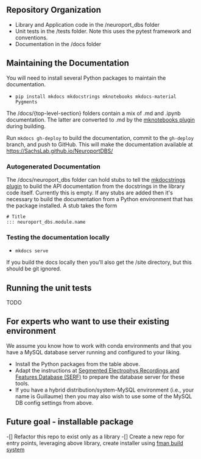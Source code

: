 ## Repository Organization

* Library and Application code in the /neuroport_dbs folder
* Unit tests in the /tests folder. Note this uses the pytest framework and conventions.
* Documentation in the /docs folder

## Maintaining the Documentation

You will need to install several Python packages to maintain the documentation.

* `pip install mkdocs mkdocstrings mknotebooks mkdocs-material Pygments`

The /docs/{top-level-section} folders contain a mix of .md and .ipynb documentation. The latter are converted to .md by the [mknotebooks plugin](https://github.com/greenape/mknotebooks/projects) during building.

Run `mkdocs gh-deploy` to build the documentation, commit to the `gh-deploy` branch, and push to GitHub. This will make the documentation available at https://SachsLab.github.io/NeuroportDBS/

### Autogenerated Documentation

The /docs/neuroport_dbs folder can hold stubs to tell the [mkdocstrings plugin](https://github.com/mkdocstrings/mkdocstrings) to build the API documentation from the docstrings in the library code itself. Currently this is empty. If any stubs are added then it's necessary to build the documentation from a Python environment that has the package installed. A stub takes the form

```
# Title
::: neuroport_dbs.module.name
```

### Testing the documentation locally

* `mkdocs serve`

If you build the docs locally then you'll also get the /site directory, but this should be git ignored.

## Running the unit tests

TODO



## For experts who want to use their existing environment

We assume you know how to work with conda environments and that you have a MySQL database server running and configured to your liking.

* Install the Python packages from the table above.
* Adapt the instructions at [Segmented Electrophys Recordings and Features Database (SERF)](https://github.com/cboulay/SERF) to prepare the database server for these tools.
* If you have a hybrid distribution/system-MySQL environment (i.e., your name is Guillaume) then you may also wish to use some of the MySQL DB config settings from above.

## Future goal - installable package

-[] Refactor this repo to exist only as a library
-[] Create a new repo for entry points, leveraging above library, create installer using [fman build system](https://build-system.fman.io/)

